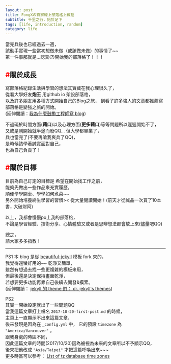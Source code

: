 ```yaml
---
layout: post
title: FongXの首家線上部落格上線拉
subtitle: 千里之行，始於足下
tags: [life, introduction, random]
category: life
---
```


當完兵後也已經過去一週，      
該動手實現一些當初想做未做（或該做未做）的事情了~~  
第一件事那就是...認真(?)開始我的部落格了！！！  


## <i style="color:red">#</i>關於成長 ##

寫部落格紀錄生活與學習的想法其實藏在我心理很久了，  
從看大學好友**炮王** 用github io 架設部落格，  
以及許多朋友用各種方式開始自己的Blog之旅，
到看了許多強人的文章都推薦寫部落格是變強之旅的開始。  
(延伸閱讀：[我為什麼鼓勵工程師寫 blog][blog advantage])  


不過礙於時間方面(**藉口**)以及心理方面(**更多藉口**)等等問題所以遲遲開始不了，  
又或是剛開始就半途而廢QQ...
但大學都畢業了，  
兵也當完了(不要再嗆我爽兵了QQ)，  
是時候該學著誠實面對自己，  
也為自己負責了！


## <i style="color:red">#</i>關於目標 ##

目前為自己訂定的目標是
希望在開始找工作之前，  
能夠先做出一些作品來充實履歷，  
順便學學開車、學學如何煮菜~~  
另外開始培養終生學習的習慣><
從大量閱讀開始！(前天才從誠品一次買了10本書...大破財阿)

以上，我都會慢慢po上我的部落格，  
不論是學習經驗、技術分享、心情體驗又或者是思辨想法都會放上來(儘量吧QQ)  


總之，  
請大家多多指教！  

---
PS1
本 blog 是從 [beautiful-jekyll][theme url] 模板 fork 來的，  
我覺得還蠻好用的~~  乾淨又簡單，  
雖然有想過去找一些更複雜的模板來用，  
但最後還是決定保持畫面乾淨，  
若想要更多功能再靠自己後續去開發&摸索。  
(延伸閱讀： [jekyll 的 theme 們： dr. jekyll's themes][theme collection])  

PS2  
其實一開始設定就出了一些問題QQ  
當我這篇文章打上檔名 `2017-10-20-first-post.md` 的時候，  
主頁上一直顯示不出來這篇文章，  
後來發現是因為在 `_config.yml` 中，
它的預設 `timezone` 為 `"America/Vancouver"` ，  
跟我身處的時區不同，  
因此這篇文章的時間(2017/10/20)因為被視為未來的文章所以不予顯示QQ，  
後來把他改成 `"Asia/Taipei"` 才把這篇呼喚出來~~~  
更多時區可以參考： 
[List of tz database time zones][timezone list]




[theme url]: https://github.com/daattali/beautiful-jekyll
[theme collection]: https://drjekyllthemes.github.io/
[timezone list]: https://en.wikipedia.org/wiki/List_of_tz_database_time_zones
[tag tutorial]: https://codinfox.github.io/dev/2015/03/06/use-tags-and-categories-in-your-jekyll-based-github-pages/
[blog advantage]: https://dotblogs.com.tw/hatelove/2017/03/26/why-engineers-should-keep-blogging
[view counter]: http://taoalpha.github.io/blog/2015/06/07/tech-add-google-analytics-pageviews-to-jekyll-blog/






